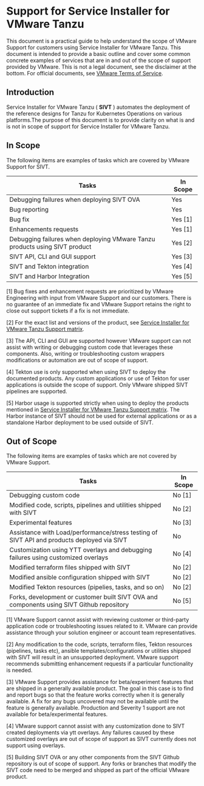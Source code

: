 # Support for Service Installer for VMware Tanzu

This document is a practical guide to help understand the scope of VMware Support for customers using Service Installer for VMware Tanzu. This document is intended to provide a basic outline and cover some common concrete examples of services that are in and out of the scope of support provided by VMware. This is not a legal document, see the disclaimer at the bottom. For official documents, see [VMware Terms of Service](https://www.vmware.com/download/eula.html).

## Introduction

Service Installer for VMware Tanzu ( **SIVT** ) automates the deployment of the reference designs for Tanzu for Kubernetes Operations on various platforms.The purpose of this document is to provide clarity on what is and is not in scope of support for Service Installer for VMware Tanzu.

## In Scope

The following items are examples of tasks which are covered by VMware Support for SIVT.

| **Tasks** | **In Scope** |
| --- | --- |
| Debugging failures when deploying SIVT OVA | Yes |
| Bug reporting | Yes |
| Bug fix | Yes [1] |
| Enhancements requests | Yes [1] |
| Debugging failures when deploying VMware Tanzu products using SIVT product | Yes [2] |
| SIVT API, CLI and GUI support | Yes [3] |
| SIVT and Tekton integration | Yes [4] |
| SIVT and Harbor Integration | Yes [5] |

[1]  Bug fixes and enhancement requests are prioritized by VMware Engineering with input from VMware Support and our customers. There is no guarantee of an immediate fix and VMware Support retains the right to close out support tickets if a fix is not immediate.

[2]  For the exact list and versions of the product, see [Service Installer for VMware Tanzu Support matrix](https://docs.vmware.com/en/Service-Installer-for-VMware-Tanzu/2.1.0/service-installer/GUID-index.html#service-installer-for-vmware-tanzu-support-matrix-3).

[3] The API, CLI and GUI are supported however VMware support can not assist with writing or debugging custom code that leverages these components. Also, writing or troubleshooting custom wrappers modifications or automation are out of scope of support.

[4] Tekton use is only supported when using SIVT to deploy the documented products. Any custom applications or use of Tekton for user applications is outside the scope of support. Only VMware shipped SIVT pipelines are supported.

[5] Harbor usage is supported strictly when using to deploy the products mentioned in [Service Installer for VMware Tanzu Support matrix](https://docs.vmware.com/en/Service-Installer-for-VMware-Tanzu/2.1.0/service-installer/GUID-index.html#service-installer-for-vmware-tanzu-support-matrix-3). The Harbor instance of SIVT should not be used for external applications or as a standalone Harbor deployment to be used outside of SIVT.

## Out of Scope

The following items are examples of tasks which are not covered by VMware Support.

| **Tasks** | **In Scope** |
| --- | --- |
| Debugging custom code | No [1] |
| Modified code, scripts, pipelines and utilities shipped with SIVT | No [2] |
| Experimental features | No [3] |
| Assistance with Load/performance/stress testing of SIVT API and products deployed via SIVT | No |
| Customization using YTT overlays and debugging failures using customized overlays | No [4] |
| Modified terraform files shipped with SIVT | No [2] |
| Modified ansible configuration shipped with SIVT | No [2] |
| Modified Tekton resources (pipelies, tasks, and so on) | No [2] |
| Forks, development or customer built SIVT OVA and components using SIVT Github repository | No [5] |

[1] VMware Support cannot assist with reviewing customer or third-party application code or troubleshooting issues related to it. VMware can provide assistance through your solution engineer or account team representatives.

[2] Any modification to the code, scripts, terraform files, Tekton resources (pipelines, tasks etc), ansible templates/configurations or utilities shipped with SIVT will result in an unsupported deployment. VMware support recommends submitting enhancement requests if a particular functionality is needed.

[3] VMware Support provides assistance for beta/experiment features that are shipped in a generally available product. The goal in this case is to find and report bugs so that the feature works correctly when it is generally available. A fix for any bugs uncovered may not be available until the feature is generally available. Production and Severity 1 support are not available for beta/experimental features.

[4] VMware support cannot assist with any customization done to SIVT created deployments via ytt overlays. Any failures caused by these customized overlays are out of scope of support as SIVT currently does not support using overlays.

[5] Building SIVT OVA or any other components from the SIVT Github repository is out of scope of support. Any forks or branches that modify the SIVT code need to be merged and shipped as part of the official VMware product.
